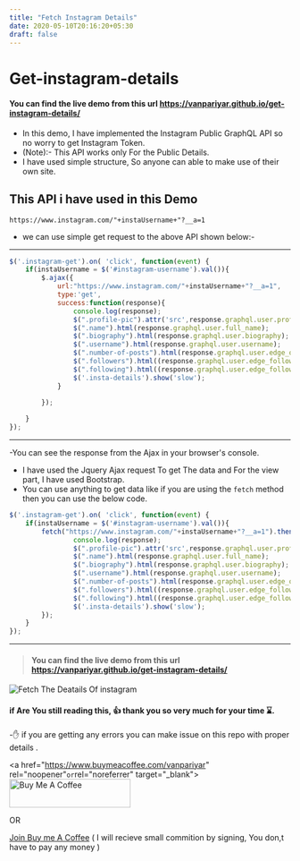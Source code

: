 ```yaml
---
title: "Fetch Instagram Details"
date: 2020-05-10T20:16:20+05:30
draft: false
---
```


# Get-instagram-details
#### You can find the live demo from this url https://vanpariyar.github.io/get-instagram-details/

- In this demo, I have implemented the Instagram Public GraphQL API so no worry to get Instagram Token.
- (Note):- This API works only For the Public Details.
- I have used simple structure, So anyone can able to make use of their own site.

## This API i have used in this Demo
`https://www.instagram.com/"+instaUsername+"?__a=1`
- we can use simple get request to the above API shown below:-
______________________________________________________________

```javascript
$('.instagram-get').on( 'click', function(event) {
    if(instaUsername = $('#instagram-username').val()){
        $.ajax({
            url:"https://www.instagram.com/"+instaUsername+"?__a=1",
            type:'get',
            success:function(response){
                console.log(response);
                $(".profile-pic").attr('src',response.graphql.user.profile_pic_url_hd);
                $(".name").html(response.graphql.user.full_name);
                $(".biography").html(response.graphql.user.biography);
                $(".username").html(response.graphql.user.username);
                $(".number-of-posts").html(response.graphql.user.edge_owner_to_timeline_media.count);
                $(".followers").html((response.graphql.user.edge_followed_by.count));
                $(".following").html((response.graphql.user.edge_follow.count));
                $('.insta-details').show('slow');
            }

        });    
        
    }
});    
```
_____________________________________________________________________________________________
-You can see the response from the Ajax in your browser's console.
- I have used the Jquery Ajax request To get The data and For the view part, I have used Bootstrap.
- You can use anything to get data like if you are using the `fetch` method then you can use the below code.

```javascript
$('.instagram-get').on( 'click', function(event) {
    if(instaUsername = $('#instagram-username').val()){
        fetch("https://www.instagram.com/"+instaUsername+"?__a=1").then(function(response) {
                console.log(response);
                $(".profile-pic").attr('src',response.graphql.user.profile_pic_url_hd);
                $(".name").html(response.graphql.user.full_name);
                $(".biography").html(response.graphql.user.biography);
                $(".username").html(response.graphql.user.username);
                $(".number-of-posts").html(response.graphql.user.edge_owner_to_timeline_media.count);
                $(".followers").html((response.graphql.user.edge_followed_by.count));
                $(".following").html((response.graphql.user.edge_follow.count));
                $('.insta-details').show('slow');
        });
    }
});    
```
______________________________________________________________________________________________________

>#### You can find the live demo from this url https://vanpariyar.github.io/get-instagram-details/



![Fetch The Deatails Of instagram](https://user-images.githubusercontent.com/26689210/70326031-832ad600-1859-11ea-91a5-e00e16563baa.png)

#### if Are You still reading this, :thumbsup: thank you so very much for your time :hourglass:.
-:hand: if you are getting any errors you can make issue on this repo with proper details .

<a href="https://www.buymeacoffee.com/vanpariyar" rel="noopener"` or `rel="noreferrer" target="_blank"><img src="https://cdn.buymeacoffee.com/buttons/default-orange.png" alt="Buy Me A Coffee" style="height: 51px !important;width: 217px !important;" ></a>

OR

[Join Buy me A Coffee](https://buymeacoff.ee/?via=vanpariyar) ( I will recieve small commition by signing, You don,t have to pay any money )